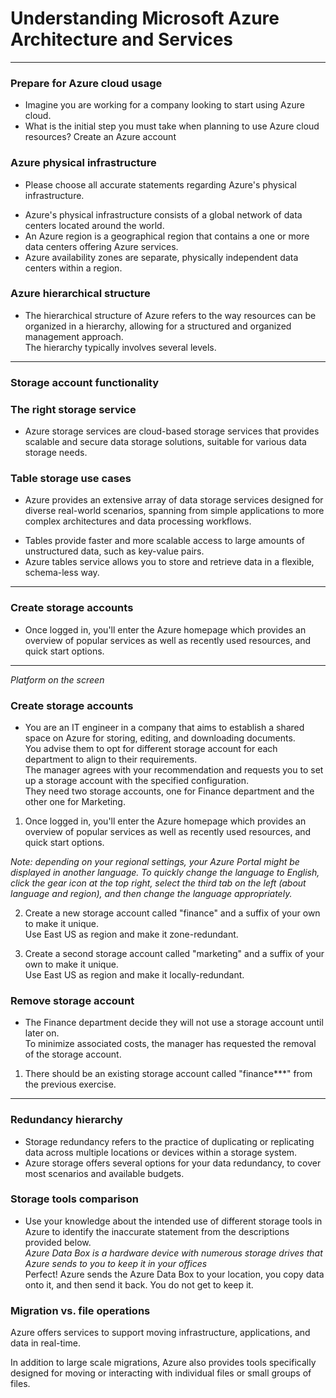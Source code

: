 # Understanding Microsoft Azure Architecture and Services
---
### Prepare for Azure cloud usage
* Imagine you are working for a company looking to start using Azure cloud.
* What is the initial step you must take when planning to use Azure cloud resources?
Create an Azure account

### Azure physical infrastructure
* Please choose all accurate statements regarding Azure's physical infrastructure.
- Azure's physical infrastructure consists of a global network of data centers located around the world.   
- An Azure region is a geographical region that contains a one or more data centers offering Azure services.    
- Azure availability zones are separate, physically independent data centers within a region.

### Azure hierarchical structure
* The hierarchical structure of Azure refers to the way resources can be organized in a hierarchy, allowing for a structured and organized management approach.   
The hierarchy typically involves several levels.
---
### Storage account functionality
### The right storage service
* Azure storage services are cloud-based storage services that provides scalable and secure data storage solutions, suitable for various data storage needs.

### Table storage use cases
* Azure provides an extensive array of data storage services designed for diverse real-world scenarios, spanning from simple applications to more complex architectures and data processing workflows.
- Tables provide faster and more scalable access to large amounts of unstructured data, such as key-value pairs.
- Azure tables service allows you to store and retrieve data in a flexible, schema-less way.
---
### Create storage accounts
* Once logged in, you'll enter the Azure homepage which provides an overview of popular services as well as recently used resources, and quick start options.
---
*Platform on the screen*
### Create storage accounts
* You are an IT engineer in a company that aims to establish a shared space on Azure for storing, editing, and downloading documents.    
You advise them to opt for different storage account for each department to align to their requirements.     
The manager agrees with your recommendation and requests you to set up a storage account with the specified configuration.     
They need two storage accounts, one for Finance department and the other one for Marketing.
1. Once logged in, you'll enter the Azure homepage which provides an overview of popular services as well as recently used resources, and quick start options.
   
*Note: depending on your regional settings, your Azure Portal might be displayed in another language. To quickly change the language to English, click the gear icon at the top right, select the third tab on the left (about language and region), and then change the language appropriately.*

2. Create a new storage account called "finance" and a suffix of your own to make it unique.    
Use East US as region and make it zone-redundant.

3. Create a second storage account called "marketing" and a suffix of your own to make it unique.   
Use East US as region and make it locally-redundant.

### Remove storage account
* The Finance department decide they will not use a storage account until later on.     
To minimize associated costs, the manager has requested the removal of the storage account.

1. There should be an existing storage account called "finance***" from the previous exercise.
---

### Redundancy hierarchy
* Storage redundancy refers to the practice of duplicating or replicating data across multiple locations or devices within a storage system.
* Azure storage offers several options for your data redundancy, to cover most scenarios and available budgets.

### Storage tools comparison
* Use your knowledge about the intended use of different storage tools in Azure to identify the inaccurate statement from the descriptions provided below.   
*Azure Data Box is a hardware device with numerous storage drives that Azure sends to you to keep it in your offices*    
Perfect! Azure sends the Azure Data Box to your location, you copy data onto it, and then send it back. You do not get to keep it.

### Migration vs. file operations 
Azure offers services to support moving infrastructure, applications, and data in real-time.   

In addition to large scale migrations, Azure also provides tools specifically designed for moving or interacting with individual files or small groups of files.
